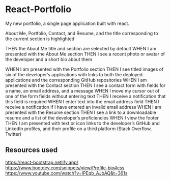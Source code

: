 # React-Portfolio
My new portfolio, a single page application built with react.


About Me, Portfolio, Contact, and Resume, and the title corresponding to the current section is highlighted

THEN the About Me title and section are selected by default
WHEN I am presented with the About Me section
THEN I see a recent photo or avatar of the developer and a short bio about them

WHEN I am presented with the Portfolio section
THEN I see titled images of six of the developer’s applications with links to both the deployed applications and the corresponding GitHub repositories
WHEN I am presented with the Contact section
THEN I see a contact form with fields for a name, an email address, and a message
WHEN I move my cursor out of one of the form fields without entering text
THEN I receive a notification that this field is required
WHEN I enter text into the email address field
THEN I receive a notification if I have entered an invalid email address
WHEN I am presented with the Resume section
THEN I see a link to a downloadable resume and a list of the developer’s proficiencies
WHEN I view the footer
THEN I am presented with text or icon links to the developer’s GitHub and LinkedIn profiles, and their profile on a third platform (Stack Overflow, Twitter)

## Resources used
https://react-bootstrap.netlify.app/
https://www.bootdey.com/snippets/view/Profile-bio#css
https://www.youtube.com/watch?v=IPEqb_AJbAQ&t=361s

